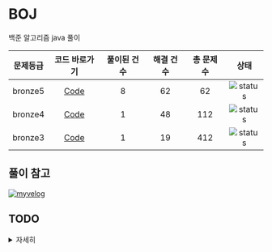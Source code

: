 # BOJ
백준 알고리즘 java 풀이


| 문제등급 | 코드 바로가기              | 풀이된 건 수        | 해결 건 수 | 총 문제 수 |  상태             |
| :--: | :--------------------------: | :-----------------: | :---------:  | :------: |:---------------:|
| bronze5 | [Code](./boj/bronze5) | 8 | 62 | 62 | ![status][DONE] |
| bronze4 | [Code](./boj/bronze4) | 1 | 48 | 112 | ![status][Doing] |
| bronze3 | [Code](./boj/bronze3) | 1 | 19 | 412 | ![status][Doing] |

## 풀이 참고

  
[![myvelog](https://img.shields.io/badge/내%20백준%20알고리즘%20정리%20-바로가기-18D6A5)](https://velog.io/@osk3856/series/BOJ)

## TODO

<details>
  <summary>자세히</summary>
  
   - [x] 08.08(일) 까지 브론즈 5 끝내기 - completed on 08.07
   - [ ] 백준 기초강의에 수렴하는 부분 시작하기
  
</details>



[DOING]: https://img.shields.io/badge/-진행%20중-31AE0F
[DONE]: https://img.shields.io/badge/-완%20료-006EBD
